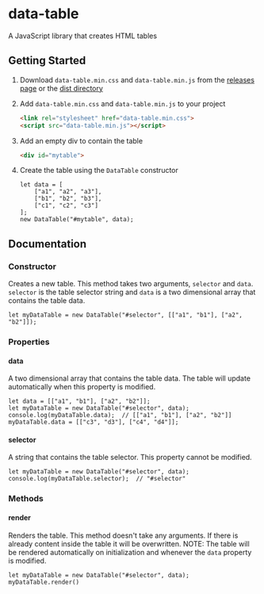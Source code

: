 # data-table
A JavaScript library that creates HTML tables



## Getting Started
1. Download `data-table.min.css` and `data-table.min.js` from the [releases page](https://github.com/ashermorgan/data-table/releases) or the [dist directory](https://github.com/ashermorgan/data-table/tree/master/dist)

2. Add `data-table.min.css` and `data-table.min.js` to your project
    ```HTML
    <link rel="stylesheet" href="data-table.min.css">
    <script src="data-table.min.js"></script>
    ```

3. Add an empty div to contain the table
    ```HTML
    <div id="mytable">
    ```

4. Create the table using the `DataTable` constructor
    ```JS
    let data = [
        ["a1", "a2", "a3"],
        ["b1", "b2", "b3"],
        ["c1", "c2", "c3"]
    ];
    new DataTable("#mytable", data);
    ```



## Documentation
### Constructor
Creates a new table. This method takes two arguments, `selector` and `data`.
`selector` is the table selector string and `data` is a two dimensional array that contains the table data.
```JS
let myDataTable = new DataTable("#selector", [["a1", "b1"], ["a2", "b2"]]);
```


### Properties
#### data
A two dimensional array that contains the table data.
The table will update automatically when this property is modified.
```JS
let data = [["a1", "b1"], ["a2", "b2"]];
let myDataTable = new DataTable("#selector", data);
console.log(myDataTable.data);  // [["a1", "b1"], ["a2", "b2"]]
myDataTable.data = [["c3", "d3"], ["c4", "d4"]];
```

#### selector
A string that contains the table selector. This property cannot be modified.
```JS
let myDataTable = new DataTable("#selector", data);
console.log(myDataTable.selector);  // "#selector"
```


### Methods
#### render
Renders the table. This method doesn't take any arguments.
If there is already content inside the table it will be overwritten.
NOTE: The table will be rendered automatically on initialization and whenever the `data` property is modified.
```JS
let myDataTable = new DataTable("#selector", data);
myDataTable.render()
```
